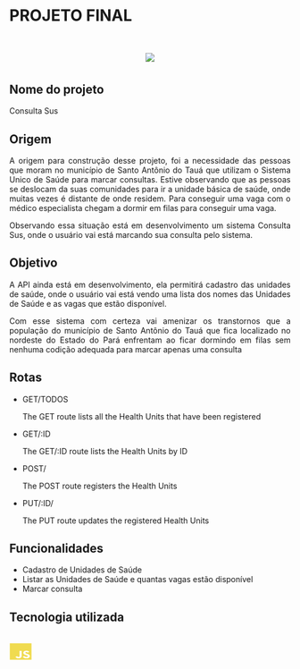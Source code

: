 # PROJETO FINAL <h1>
<h1 align="center">
<img src="src/gif.gif" width="600">
<p align="center"><p>
  
  
  
  
  
 
 ## **Nome do projeto**

   <p align="justify">Consulta Sus

  ## **Origem**  
  <p align="justify">A origem para construção desse projeto, foi a necessidade das pessoas que moram no município de Santo Antônio do Tauá que utilizam o Sistema Unico de Saúde para marcar consultas. Estive observando que as pessoas se deslocam da suas comunidades para ir a unidade básica de saúde, onde muitas vezes é distante de onde residem. Para conseguir uma vaga com o médico especialista chegam a dormir em filas para conseguir uma vaga.

<p align="justify">Observando essa situação está em desenvolvimento um sistema Consulta Sus, onde o usuário vai está marcando sua consulta pelo sistema. 
  
  ## **Objetivo**
<p align="justify">A API ainda está em desenvolvimento, ela permitirá cadastro das unidades de saúde, onde o usuário vai está vendo uma lista dos nomes das Unidades de Saúde e as vagas que estão disponível.
<p align="justify"> Com esse sistema com certeza vai amenizar os transtornos que a população do município de Santo Antônio do Tauá que fica localizado no nordeste do Estado do Pará enfrentam ao ficar dormindo em filas sem nenhuma codição adequada para marcar apenas uma consulta
  
  

## **Rotas**

 <ul>
<li>GET/TODOS</li>
<p align="justify">The GET route lists all the Health Units that have been registered
<li>GET/:ID</li>
<p align="justify">The GET/:ID route lists the Health Units by ID
<li>POST/</li>
<p align="justify">The POST route registers the Health Units
<li>PUT/:ID/</li>
<p align="justify">The PUT route updates the registered Health Units

</ul>
  
  ## **Funcionalidades**

<ul>
<li>Cadastro de Unidades de Saúde</li>
<li>Listar as Unidades de Saúde e quantas vagas estão disponível</li>
<li>Marcar consulta</li>

</ul>

  ## **Tecnologia utilizada**


  <div style="display: inline_block"><br>
  <img align="center" alt="Rafa-Js" height="30" width="40" src="https://raw.githubusercontent.com/devicons/devicon/master/icons/javascript/javascript-plain.svg">
  

 
</div>
  
  
  
  



